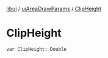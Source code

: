 [libui](../index.md) / [uiAreaDrawParams](index.md) / [ClipHeight](./-clip-height.md)

# ClipHeight

`var ClipHeight: Double`